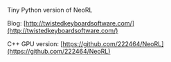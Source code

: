 Tiny Python version of NeoRL

Blog: [http://twistedkeyboardsoftware.com/](http://twistedkeyboardsoftware.com/)

C++ GPU version: [https://github.com/222464/NeoRL](https://github.com/222464/NeoRL)